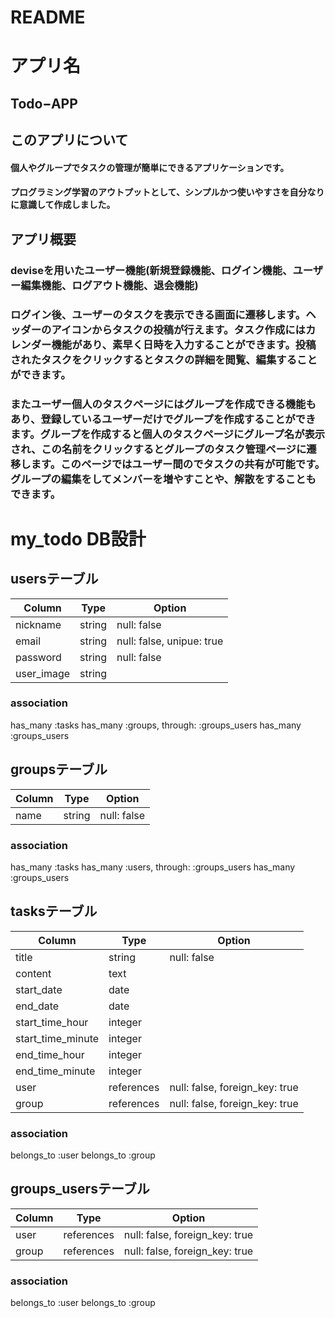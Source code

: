 # README

# アプリ名
## Todo−APP

## このアプリについて
#### 個人やグループでタスクの管理が簡単にできるアプリケーションです。
#### プログラミング学習のアウトプットとして、シンプルかつ使いやすさを自分なりに意識して作成しました。

## アプリ概要
### deviseを用いたユーザー機能(新規登録機能、ログイン機能、ユーザー編集機能、ログアウト機能、退会機能)
### ログイン後、ユーザーのタスクを表示できる画面に遷移します。ヘッダーのアイコンからタスクの投稿が行えます。タスク作成にはカレンダー機能があり、素早く日時を入力することができます。投稿されたタスクをクリックするとタスクの詳細を閲覧、編集することができます。
### またユーザー個人のタスクページにはグループを作成できる機能もあり、登録しているユーザーだけでグループを作成することができます。グループを作成すると個人のタスクページにグループ名が表示され、この名前をクリックするとグループのタスク管理ページに遷移します。このページではユーザー間のでタスクの共有が可能です。グループの編集をしてメンバーを増やすことや、解散をすることもできます。

# my_todo DB設計

## usersテーブル
|Column|Type|Option|
|------|----|------|
|nickname|string|null: false|
|email|string|null: false, unipue: true|
|password|string|null: false|
|user_image|string||

### association
has_many :tasks
has_many :groups, through: :groups_users
has_many :groups_users

## groupsテーブル
|Column|Type|Option|
|------|----|------|
|name|string|null: false|

### association
has_many :tasks
has_many :users, through: :groups_users
has_many :groups_users

## tasksテーブル
|Column|Type|Option|
|------|----|------|
|title|string|null: false|
|content|text||
|start_date|date||
|end_date|date||
|start_time_hour|integer||
|start_time_minute|integer||
|end_time_hour|integer||
|end_time_minute|integer||
|user|references|null: false, foreign_key: true|
|group|references|null: false, foreign_key: true|

### association
belongs_to :user
belongs_to :group

## groups_usersテーブル
|Column|Type|Option|
|------|----|------|
|user|references|null: false, foreign_key: true|
|group|references|null: false, foreign_key: true|

### association
belongs_to :user
belongs_to :group
